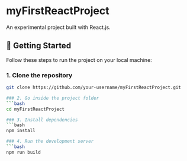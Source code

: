 # myFirstReactProject

An experimental project built with React.js.

## 🚀 Getting Started

Follow these steps to run the project on your local machine:

### 1. Clone the repository
```bash
git clone https://github.com/your-username/myFirstReactProject.git

### 2. Go inside the project folder
```bash
cd myFirstReactProject

### 3. Install dependencies
```bash
npm install

### 4. Run the development server
```bash
npm run build


